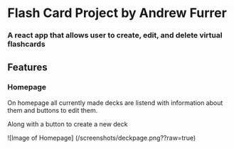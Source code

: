 # Flash Card Project by Andrew Furrer

### A react app that allows user to create, edit, and delete virtual flashcards

## Features

### Homepage

On homepage all currently made decks are listend with information about them and buttons to edit them. 

Along with a button to create a new deck

![Image of Homepage] (/screenshots/deckpage.png??raw=true)
